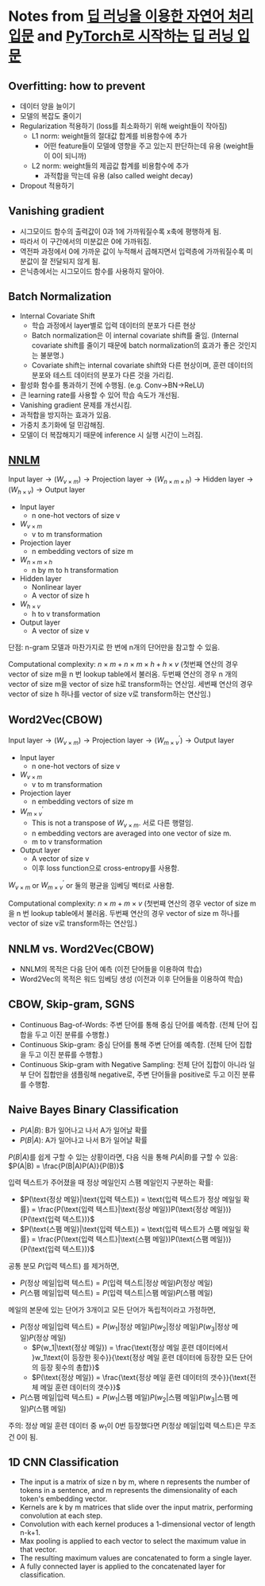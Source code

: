 # Notes from [딥 러닝을 이용한 자연어 처리 입문](https://wikidocs.net/book/2155) and [PyTorch로 시작하는 딥 러닝 입문](https://wikidocs.net/book/2788)

## Overfitting: how to prevent
- 데이터 양을 늘이기
- 모델의 복잡도 줄이기
- Regularization 적용하기 (loss를 최소화하기 위해 weight들이 작아짐)
  - L1 norm: weight들의 절대값 합계를 비용함수에 추가 
    - 어떤 feature들이 모델에 영향을 주고 있는지 판단하는데 유용 (weight들이 0이 되니까)
  - L2 norm: weight들의 제곱값 합계를 비용함수에 추가 
    - 과적합을 막는데 유용 (also called weight decay)
- Dropout 적용하기

## Vanishing gradient
- 시그모이드 함수의 출력값이 0과 1에 가까워질수록 x축에 평행하게 됨.
- 따라서 이 구간에서의 미분값은 0에 가까워짐.
- 역전파 과정에서 0에 가까운 값이 누적해서 곱해지면서 입력층에 가까워질수록 미분값이 잘 전달되지 않게 됨.
- 은닉층에서는 시그모이드 함수를 사용하지 말아야.

## Batch Normalization
- Internal Covariate Shift
  - 학습 과정에서 layer별로 입력 데이터의 분포가 다른 현상
  - Batch normalization은 이 internal covariate shift를 줄임. (Internal covariate shift를 줄이기 때문에 batch normalization의 효과가 좋은 것인지는 불분명.)
  - Covariate shift는 internal covariate shift와 다른 현상이며, 훈련 데이터의 분포와 테스트 데이터의 분포가 다른 것을 가리킴.
- 활성화 함수를 통과하기 전에 수행됨. (e.g. Conv->BN->ReLU)
- 큰 learning rate를 사용할 수 있어 학습 속도가 개선됨.
- Vanishing gradient 문제를 개선시킴.
- 과적합을 방지하는 효과가 있음.
- 가중치 초기화에 덜 민감해짐.
- 모델이 더 복잡해지기 때문에 inference 시 실행 시간이 느려짐.

## [NNLM](https://arxiv.org/pdf/1301.3781.pdf)
$\text{Input layer} \rightarrow (W_{v \times m}) \rightarrow \text{Projection layer} \rightarrow (W_{n \times m \times h}) \rightarrow \text{Hidden layer} \rightarrow (W_{h \times v}) \rightarrow \text{Output layer}$

- Input layer
  - n one-hot vectors of size v
- $W_{v \times m}$
  - v to m transformation
- Projection layer
  - n embedding vectors of size m
- $W_{n \times m \times h}$
  - n by m to h transformation
- Hidden layer
  - Nonlinear layer
  - A vector of size h
- $W_{h \times v}$
  - h to v transformation
- Output layer
  - A vector of size v

단점: n-gram 모델과 마찬가지로 한 번에 n개의 단어만을 참고할 수 있음.

Computational complexity: $n \times m + n \times m \times h + h \times v$ (첫번째 연산의 경우 vector of size m을 n 번 lookup table에서 불러옴. 두번째 연산의 경우 n 개의 vector of size m을 vector of size h로 transform하는 연산임. 세번째 연산의 경우 vector of size h 하나를 vector of size v로 transform하는 연산임.)

## Word2Vec(CBOW)

$\text{Input layer} \rightarrow (W_{v \times m}) \rightarrow \text{Projection layer} \rightarrow (W_{m \times v}^{'}) \rightarrow \text{Output layer}$

- Input layer
  - n one-hot vectors of size v
- $W_{v \times m}$
  - v to m transformation
- Projection layer
  - n embedding vectors of size m
- $W_{m \times v}^{'}$
  - This is not a transpose of $W_{v \times m}$. 서로 다른 행렬임.
  - n embedding vectors are averaged into one vector of size m.
  - m to v transformation
- Output layer
  - A vector of size v
  - 이후 loss function으로 cross-entropy를 사용함. 

$W_{v \times m}$ or $W_{m \times v}^{'}$ or 둘의 평균을 임베딩 벡터로 사용함.

Computational complexity: $n \times m + m \times v$ (첫번째 연산의 경우 vector of size m을 n 번 lookup table에서 불러옴. 두번째 연산의 경우 vector of size m 하나를 vector of size v로 transform하는 연산임.)

## NNLM vs. Word2Vec(CBOW)
- NNLM의 목적은 다음 단어 예측 (이전 단어들을 이용하여 학습)
- Word2Vec의 목적은 워드 임베딩 생성 (이전과 이후 단어들을 이용하여 학습)

## CBOW, Skip-gram, SGNS
- Continuous Bag-of-Words: 주변 단어를 통해 중심 단어를 예측함. (전체 단어 집합을 두고 이진 분류를 수행함.)
- Continuous Skip-gram: 중심 단어를 통해 주변 단어를 예측함. (전체 단어 집합을 두고 이진 분류를 수행함.)
- Continuous Skip-gram with Negative Sampling: 전체 단어 집합이 아니라 일부 단어 집합만을 샘플링해 negative로, 주변 단어들을 positive로 두고 이진 분류를 수행함.

## Naive Bayes Binary Classification

- $P(A|B)$: B가 일어나고 나서 A가 일어날 확률
- $P(B|A)$: A가 일어나고 나서 B가 일어날 확률

$P(B|A)$를 쉽게 구할 수 있는 상황이라면, 다음 식을 통해 $P(A|B)$를 구할 수 있음: $P(A|B) = \frac{P(B|A)P(A)}{P(B)}$

입력 텍스트가 주어졌을 때 정상 메일인지 스팸 메일인지 구분하는 확률:
- $P(\text{정상 메일}|\text{입력 텍스트}) = \text{입력 텍스트가 정상 메일일 확률} = \frac{P(\text{입력 텍스트}|\text{정상 메일})P(\text{정상 메일})}{P(\text{입력 텍스트})}$
- $P(\text{스팸 메일}|\text{입력 텍스트}) = \text{입력 텍스트가 스팸 메일일 확률} = \frac{P(\text{입력 텍스트}|\text{스팸 메일})P(\text{스팸 메일})}{P(\text{입력 텍스트})}$

공통 분모 $P(\text{입력 텍스트})$ 를 제거하면,
- $P(\text{정상 메일}|\text{입력 텍스트}) = P(\text{입력 텍스트}|\text{정상 메일})P(\text{정상 메일})$
- $P(\text{스팸 메일}|\text{입력 텍스트}) = P(\text{입력 텍스트}|\text{스팸 메일})P(\text{스팸 메일})$

메일의 본문에 있는 단어가 3개이고 모든 단어가 독립적이라고 가정하면,
- $P(\text{정상 메일}|\text{입력 텍스트}) = P(w_1|\text{정상 메일})P(w_2|\text{정상 메일})P(w_3|\text{정상 메일})P(\text{정상 메일})$
  - $P(w_1|\text{정상 메일}) = \frac{\text{정상 메일 훈련 데이터에서 }w_1\text{이 등장한 횟수}}{\text{정상 메일 훈련 데이터에 등장한 모든 단어의 등장 횟수의 총합}}$
  - $P(\text{정상 메일}) = \frac{\text{정상 메일 훈련 데이터의 갯수}}{\text{전체 메일 훈련 데이터의 갯수}}$ 
- $P(\text{스팸 메일}|\text{입력 텍스트}) = P(w_1|\text{스팸 메일})P(w_2|\text{스팸 메일})P(w_3|\text{스팸 메일})P(\text{스팸 메일})$

주의: 정상 메일 훈련 데이터 중 $w_1$이 0번 등장했다면 $P(\text{정상 메일}|\text{입력 텍스트})$은 무조건 0이 됨.

## 1D CNN Classification

- The input is a matrix of size n by m, where n represents the number of tokens in a sentence, and m represents the dimensionality of each token's embedding vector.
- Kernels are k by m matrices that slide over the input matrix, performing convolution at each step.
- Convolution with each kernel produces a 1-dimensional vector of length n-k+1.
- Max pooling is applied to each vector to select the maximum value in that vector.
- The resulting maximum values are concatenated to form a single layer.
- A fully connected layer is applied to the concatenated layer for classification.
